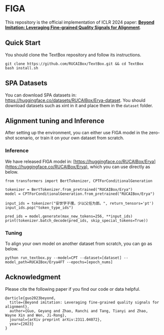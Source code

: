 # FIGA
This repository is the official implementation of ICLR 2024 paper: **[Beyond Imitation: Leveraging Fine-grained Quality Signals for Alignment](https://arxiv.org/pdf/2311.04072.pdf)**. 


## Quick Start
You should clone the TextBox repository and follow its instructions.
```
git clone https://github.com/RUCAIBox/TextBox.git && cd TextBox
bash install.sh
```

## SPA Datasets

You can download SPA datasets in: https://huggingface.co/datasets/RUCAIBox/Erya-dataset. You should download datasets such as xint in it and place them in the `dataset` folder.



## Alignment tuning and Inference
After setting up the environment, you can either use FIGA model in the zero-shot scenario, or train it on your own dataset from scratch.

### Inference
We have released FIGA model in: [https://huggingface.co/RUCAIBox/Erya](https://huggingface.co/RUCAIBox/Erya), which you can use directly as below.

```
from transformers import BertTokenizer, CPTForConditionalGeneration

tokenizer = BertTokenizer.from_pretrained("RUCAIBox/Erya")
model = CPTForConditionalGeneration.from_pretrained("RUCAIBox/Erya")

input_ids = tokenizer("安世字子孺，少以父任为郎。", return_tensors='pt')
input_ids.pop("token_type_ids")

pred_ids = model.generate(max_new_tokens=256, **input_ids)
print(tokenizer.batch_decode(pred_ids, skip_special_tokens=True))
```

### Tuning
To align your own model on another dataset from scratch, you can go as below.

```
python run_textbox.py --model=CPT --dataset=[dataset] --model_path=RUCAIBox/Erya4FT --epochs=[epoch_nums]
```


## Acknowledgment
Please cite the following paper if you find our code or data helpful.

```
@article{guo2023beyond,
  title={Beyond imitation: Leveraging fine-grained quality signals for alignment},
  author={Guo, Geyang and Zhao, Ranchi and Tang, Tianyi and Zhao, Wayne Xin and Wen, Ji-Rong},
  journal={arXiv preprint arXiv:2311.04072},
  year={2023}
}
```


